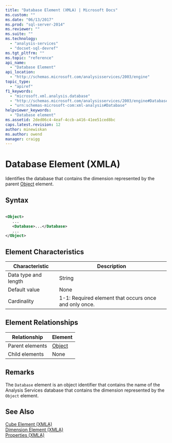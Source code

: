 ```yaml
---
title: "Database Element (XMLA) | Microsoft Docs"
ms.custom: ""
ms.date: "06/13/2017"
ms.prod: "sql-server-2014"
ms.reviewer: ""
ms.suite: ""
ms.technology: 
  - "analysis-services"
  - "docset-sql-devref"
ms.tgt_pltfrm: ""
ms.topic: "reference"
api_name: 
  - "Database Element"
api_location: 
  - "http://schemas.microsoft.com/analysisservices/2003/engine"
topic_type: 
  - "apiref"
f1_keywords: 
  - "microsoft.xml.analysis.database"
  - "http://schemas.microsoft.com/analysisservices/2003/engine#Database"
  - "urn:schemas-microsoft-com:xml-analysis#Database"
helpviewer_keywords: 
  - "Database element"
ms.assetid: 2ded06c4-4eaf-4ccb-a416-41ee51ced8bc
caps.latest.revision: 12
author: minewiskan
ms.author: owend
manager: craigg
---
```

# Database Element (XMLA)
  Identifies the database that contains the dimension represented by the parent [Object](object-element-dimension-xmla.md) element.  
  
## Syntax  
  
```xml  
  
<Object>  
   ...  
   <Database>...</Database>  
   ...  
</Object>  
```  
  
## Element Characteristics  
  
|Characteristic|Description|  
|--------------------|-----------------|  
|Data type and length|String|  
|Default value|None|  
|Cardinality|1-1: Required element that occurs once and only once.|  
  
## Element Relationships  
  
|Relationship|Element|  
|------------------|-------------|  
|Parent elements|[Object](object-element-dimension-xmla.md)|  
|Child elements|None|  
  
## Remarks  
 The `Database` element is an object identifier that contains the name of the Analysis Services database that contains the dimension represented by the `Object` element.  
  
## See Also  
 [Cube Element &#40;XMLA&#41;](cube-element-xmla.md)   
 [Dimension Element &#40;XMLA&#41;](dimension-element-xmla.md)   
 [Properties &#40;XMLA&#41;](xml-elements-properties.md)  
  
  
